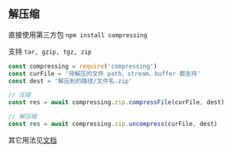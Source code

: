 ## 解压缩

直接使用第三方包 `npm install compressing`

支持 `tar, gzip, tgz, zip`

```javascript
const compressing = require('compressing')
const curFile = '待解压的文件 path、stream、buffer 都支持'
const dest = '解压到的路径/文件名.zip'

// 压缩
const res = await compressing.zip.compressFile(curFile, dest)

// 解压缩
const res = await compressing.zip.uncompress(curFile, dest)
```

其它用法见[文档](https://www.npmjs.com/package/compressing?activeTab=readme)